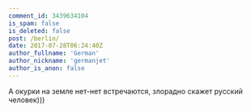 ```yaml
---
comment_id: 3439634104
is_spam: false
is_deleted: false
post: /berlin/
date: 2017-07-28T06:24:40Z
author_fullname: 'German'
author_nickname: 'germanjet'
author_is_anon: false
---
```


<p>А окурки на земле нет-нет встречаются, злорадно скажет русский человек)))</p>
